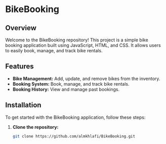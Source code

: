 # BikeBooking

## Overview
Welcome to the BikeBooking repository! This project is a simple bike booking application built using JavaScript, HTML, and CSS. It allows users to easily book, manage, and track bike rentals.

## Features
- **Bike Management:** Add, update, and remove bikes from the inventory.
- **Booking System:** Book, manage, and track bike rentals.
- **Booking History:** View and manage past bookings.

## Installation
To get started with the BikeBooking application, follow these steps:

1. **Clone the repository:**
   ```bash
   git clone https://github.com/almkhlafi/BikeBooking.git
